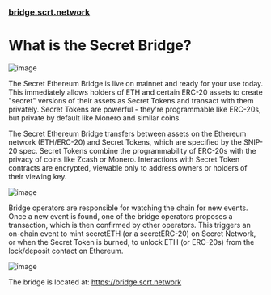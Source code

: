 ### [bridge.scrt.network](https://bridge.scrt.network/)

# What is the Secret Bridge?

![image](https://user-images.githubusercontent.com/25411371/119445176-06f8ac80-bcf2-11eb-8e4f-28f5a45032df.png)

The Secret Ethereum Bridge is live on mainnet and ready for your use today. This immediately allows holders of ETH and certain ERC-20 assets to create "secret" versions of their assets as Secret Tokens and transact with them privately. Secret Tokens are powerful - they're programmable like ERC-20s, but private by default like Monero and similar coins.

The Secret Ethereum Bridge transfers between assets on the Ethereum network (ETH/ERC-20) and Secret Tokens, which are specified by the SNIP-20 spec. Secret Tokens combine the programmability of ERC-20s with the privacy of coins like Zcash or Monero. Interactions with Secret Token contracts are encrypted, viewable only to address owners or holders of their viewing key.

![image](https://user-images.githubusercontent.com/25411371/119445369-4fb06580-bcf2-11eb-9434-5c5a11deed6f.png)

Bridge operators are responsible for watching the chain for new events. Once a new event is found, one of the bridge operators proposes a transaction, which is then confirmed by other operators. This triggers an on-chain event to mint secretETH (or a secretERC-20) on Secret Network, or when the Secret Token is burned, to unlock ETH (or ERC-20s) from the lock/deposit contact on Ethereum.

![image](https://user-images.githubusercontent.com/25411371/119445394-5dfe8180-bcf2-11eb-8df1-a148dba04f15.png)

The bridge is located at: https://bridge.scrt.network



